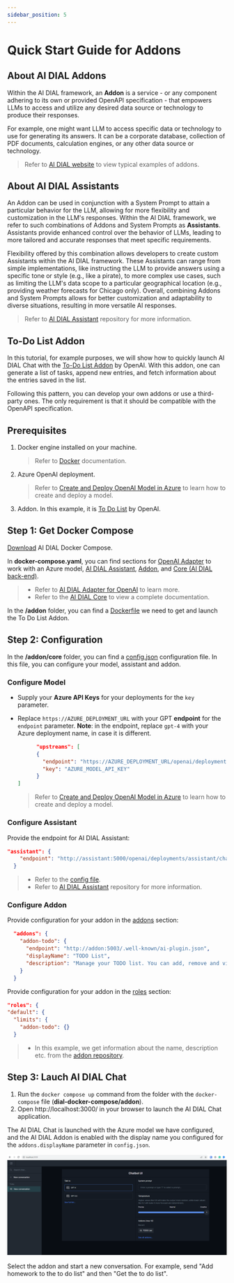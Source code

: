 ```yaml
---
sidebar_position: 5
---
```


# Quick Start Guide for Addons

## About AI DIAL Addons

Within the AI DIAL framework, an **Addon** is a service - or any component adhering to its own or provided OpenAPI specification - that empowers LLMs to access and utilize any desired data source or technology to produce their responses.

For example, one might want LLM to access specific data or technology to use for generating its answers. It can be a corporate database, collection of PDF documents, calculation engines, or any other data source or technology. 

> Refer to [AI DIAL website](https://epam-rail.com/extension-framework) to view typical examples of addons.

## About AI DIAL Assistants

An Addon can be used in conjunction with a System Prompt to attain a particular behavior for the LLM, allowing for more flexibility and customization in the LLM's responses. Within the AI DIAL framework, we refer to such combinations of Addons and System Prompts as **Assistants**.
Assistants provide enhanced control over the behavior of LLMs, leading to more tailored and accurate responses that meet specific requirements. 

Flexibility offered by this combination allows developers to create custom Assistants within the AI DIAL framework. These Assistants can range from simple implementations, like instructing the LLM to provide answers using a specific tone or style (e.g., like a pirate), to more complex use cases, such as limiting the LLM's data scope to a particular geographical location (e.g., providing weather forecasts for Chicago only). Overall, combining Addons and System Prompts allows for better customization and adaptability to diverse situations, resulting in more versatile AI responses.

> Refer to [AI DIAL Assistant](https://github.com/epam/ai-dial-assistant) repository for more information. 

## To-Do List Addon

In this tutorial, for example purposes, we will show how to quickly launch AI DIAL Chat with the [To-Do List Addon](https://github.com/openai/plugins-quickstart/) by OpenAI. With this addon, one can generate a list of tasks, append new entries, and fetch information about the entries saved in the list.

Following this pattern, you can develop your own addons or use a third-party ones. The only requirement is that it should be compatible with the OpenAPI specification. 

## Prerequisites

1. Docker engine installed on your machine.
    > Refer to [Docker](https://docs.docker.com/desktop/) documentation.

2. Azure OpenAI deployment.
    > Refer to [Create and Deploy OpenAI Model in Azure](./Deployment/Azure%20Model%20Deployment.md) to learn how to create and deploy a model.

3. Addon. In this example, it is [To Do List](https://github.com/openai/plugins-quickstart/) by OpenAI. 

## Step 1: Get Docker Compose

[Download](./dial-docker-compose/addon/docker-compose.yml) AI DIAL Docker Compose.

In **docker-compose.yaml**, you can find sections for [OpenAI Adapter](https://github.com/epam/ai-dial/blob/25b4820caa838185361558ab3dd43cec69ed9011/dial-docker-compose/addon/docker-compose.yml#L18) to work with an Azure model, [AI DIAL Assistant](https://github.com/epam/ai-dial/blob/25b4820caa838185361558ab3dd43cec69ed9011/dial-docker-compose/addon/docker-compose.yml#L22), [Addon](https://github.com/epam/ai-dial/blob/25b4820caa838185361558ab3dd43cec69ed9011/dial-docker-compose/addon/docker-compose.yml#L27), and [Core (AI DIAL back-end)](https://github.com/epam/ai-dial/blob/25b4820caa838185361558ab3dd43cec69ed9011/dial-docker-compose/addon/docker-compose.yml#L29).

> * Refer to [AI DIAL Adapter for OpenAI](https://github.com/epam/ai-dial-adapter-openai) to learn more.
> * Refer to the [AI DIAL Core](https://github.com/epam/ai-dial-core) to view a complete documentation.

In the **/addon** folder, you can find a [Dockerfile](./dial-docker-compose/addon/addon/Dockerfile) we need to get and launch the To Do List Addon. 

## Step 2: Configuration

In the **/addon/core** folder, you can find a [config.json](./dial-docker-compose/addon/core/config.json) configuration file. In this file, you can configure your model, assistant and addon.

### Configure Model

* Supply your **Azure API Keys** for your deployments for the `key` parameter.
* Replace `https://AZURE_DEPLOYMENT_URL` with your GPT **endpoint** for the `endpoint` parameter. **Note**: in the endpoint, replace `gpt-4` with your Azure deployment name, in case it is different.

  ```json
        "upstreams": [
        {
          "endpoint": "https://AZURE_DEPLOYMENT_URL/openai/deployments/gpt-4/chat/completions",
          "key": "AZURE_MODEL_API_KEY"
        }
  ]
  ```

    > Refer to [Create and Deploy OpenAI Model in Azure](./Deployment/Azure%20Model%20Deployment.md) to learn how to create and deploy a model.

### Configure Assistant

Provide the endpoint for AI DIAL Assistant: 

```json
"assistant": {
    "endpoint": "http://assistant:5000/openai/deployments/assistant/chat/completions"
  }
```

> * Refer to the [config file](./dial-docker-compose/addon/core/config.json#L18). 
> * Refer to [AI DIAL Assistant](https://github.com/epam/ai-dial-assistant) repository for more information. 

### Configure Addon

Provide configuration for your addon in the [addons](./dial-docker-compose/addon/core/config.json#L11) section: 

```json
  "addons": {
    "addon-todo": {
      "endpoint": "http://addon:5003/.well-known/ai-plugin.json",
      "displayName": "TODO List",
      "description": "Manage your TODO list. You can add, remove and view your TODOs."
    }
  }
```

Provide configuration for your addon in the [roles](./dial-docker-compose/addon/core/config.json#L54C17-L54C17) section: 

```json
"roles": {
"default": {
  "limits": {
    "addon-todo": {}
  }
```

> * In this example, we get information about the name, description etc. from the [addon repository](https://github.com/openai/plugins-quickstart/blob/main/.well-known/ai-plugin.json). 

## Step 3: Lauch AI DIAL Chat

1. Run the `docker compose up` command from the folder with the `docker-compose` file (**dial-docker-compose/addon**).
2. Open http://localhost:3000/ in your browser to launch the AI DIAL Chat application.

The AI DIAL Chat is launched with the Azure model we have configured, and the AI DIAL Addon is enabled with the display name you configured for the `addons.displayName` parameter in `config.json`. 

![](img/addon.png)

Select the addon and start a new conversation. For example, send "Add homework to the to do list" and then "Get the to do list".
